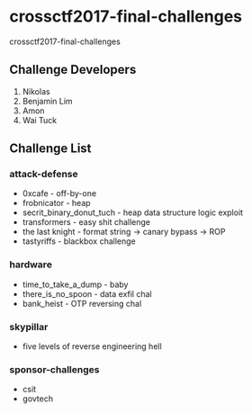 # crossctf2017-final-challenges

crossctf2017-final-challenges

## Challenge Developers

1. Nikolas
2. Benjamin Lim
3. Amon
4. Wai Tuck

## Challenge List

### attack-defense

* 0xcafe - off-by-one
* frobnicator - heap
* secrit_binary_donut_tuch - heap data structure logic exploit
* transformers - easy shit challenge
* the last knight - format string -> canary bypass -> ROP
* tastyriffs - blackbox challenge

### hardware

* time_to_take_a_dump - baby
* there_is_no_spoon - data exfil chal
* bank_heist - OTP reversing chal

### skypillar

* five levels of reverse engineering hell

### sponsor-challenges

* csit
* govtech

